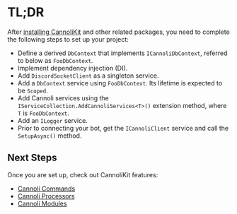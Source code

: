 # TL;DR

After [installing CannoliKit](../installation.md) and other related packages, you need to complete the following steps to set up your project:

- Define a derived `DbContext` that implements `ICannoliDbContext`, referred to below as `FooDbContext`.
- Implement dependency injection (DI). 
- Add `DiscordSocketClient` as a singleton service.
- Add a `DbContext` service using `FooDbContext`. Its lifetime is expected to be `Scoped`.
- Add Cannoli services using the `IServiceCollection.AddCannoliServices<T>()` extension method, where `T` is `FooDbContext`.
- Add an `ILogger` service.
- Prior to connecting your bot, get the `ICannoliClient` service and call the `SetupAsync()` method.

## Next Steps
Once you are set up, check out CannoliKit features: 
- [Cannoli Commands](../commands/overview.md)
- [Cannoli Processors](../processors/overview.md)
- [Cannoli Modules](../modules/introduction.md)